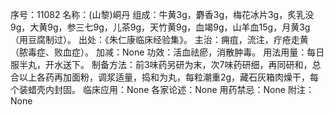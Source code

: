 序号：11082
名称：(山黎)峒丹
组成：牛黄3g，麝香3g，梅花冰片3g，炙乳没9g，大黄9g，参三七9g，儿茶9g，天竹黄9g，血竭9g，山羊血15g，月黄3g（用豆腐制过）。
出处：《朱仁康临床经验集》。
主治：痈疽，流注，疔疮走黄（脓毒症、败血症）。
加减：None
功效：活血祛瘀，消散肿毒。
用法用量：每日服半丸，开水送下。
制备方法：前3味药另研为末，次7味药研细，再同研和，总合以上各药再加面粉，调浆适量，捣和为丸，每粒潮重2g，藏石灰箱肉燥干，每个装蜡壳内封固。
临床应用：None
各家论述：None
用药禁忌：None
附注：None
